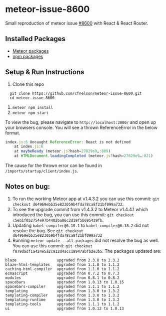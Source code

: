 # meteor-issue-8600
Small reproduction of meteor issue [#8600](https://github.com/meteor/meteor/issues/8600) with React & React Router.

## Installed Packages
- [Meteor packages](./.meteor/packages)
- [npm packages](./package.json)

## Setup & Run Instructions

1. Clone this repo
```
  git clone https://github.com/cfnelson/meteor-issue-8600.git
  cd meteor-issue-8600
```
1. `meteor npm install`
1. `meteor npm start`

To view the bug, please navigate to `http://localhost:3000/` and open up your browsers console. You will see a thrown ReferenceError in the below format.

```js
index.js:6 Uncaught ReferenceError: React is not defined
    at index.js:6
    at maybeReady (meteor.js?hash=27829e9…:809)
    at HTMLDocument.loadingCompleted (meteor.js?hash=27829e9…:821)
```

The cause for the thrown error can be found in `/imports/startup/client/index.js`.

## Notes on bug:

1. To run the working Meteor app at v1.4.3.2 you can use this commit: `git checkout d64969ebb35e823059b4fda78ca8f21bf099a732`.
1. To see the upgrade commit from v1.4.3.2 to Meteor v1.4.4.1 which introduced the bug, you can use this commit: `git checkout c5eb1f052754e97b4402ba06c2d19f5b695429fb`.
1. Updating  `babel-compiler@6.18.1` to `babel-compiler@6.18.2` did not resolve the bug. See `git checkout d64969ebb35e823059b4fda78ca8f21bf099a732`
1. Running `meteor update --all-packages` did not resolve the bug as well. You can use this commit: `git checkout f079dadf1a424e5a2c912d4acc18947abfb2e3b5`. The packages updated are:
```
blaze                  upgraded from 2.3.0 to 2.3.2
blaze-html-templates   upgraded from 1.1.0 to 1.1.2
caching-html-compiler  upgraded from 1.1.0 to 1.1.2
ecmascript             upgraded from 0.7.2 to 0.7.3
modules                upgraded from 0.8.1 to 0.8.2
spacebars              upgraded from 1.0.13 to 1.0.15
spacebars-compiler     upgraded from 1.1.1 to 1.1.2
templating             upgraded from 1.3.0 to 1.3.2
templating-compiler    upgraded from 1.3.0 to 1.3.2
templating-runtime     upgraded from 1.3.0 to 1.3.2
templating-tools       upgraded from 1.1.1 to 1.1.2
ui                     upgraded from 1.0.12 to 1.0.13
```
